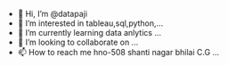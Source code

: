 - 👋 Hi, I’m @datapaji
- 👀 I’m interested in tableau,sql,python,...
- 🌱 I’m currently learning data anlytics ...
- 💞️ I’m looking to collaborate on ...
- 📫 How to reach me hno-508 shanti nagar bhilai C.G ...

<!---
datapaji/datapaji is a ✨ special ✨ repository because its `README.md` (this file) appears on your GitHub profile.
You can click the Preview link to take a look at your changes.
--->
